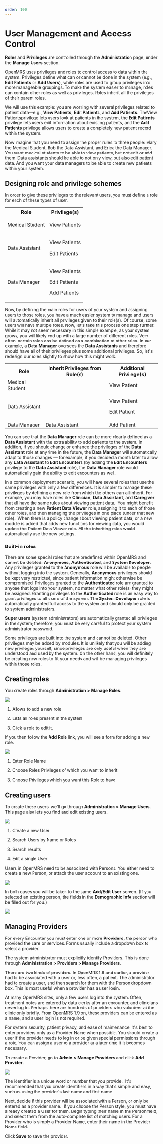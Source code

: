 ```yaml
---
order: 100
---
```

# User Management and Access Control

**Roles** and **Privileges** are controlled through the **Administration** page, under the **Manage Users** section.

OpenMRS uses privileges and roles to control access to data within the system. Privileges define what can or cannot be done in the system (e.g., **Edit Patients** or **Add Users**), while roles are used to group privileges into more manageable groupings. To make the system easier to manage, roles can contain other roles as well as privileges. Roles inherit all the privileges of their parent roles.

We will use this example: you are working with several privileges related to patient data—e.g., **View Patients**, **Edit Patients**, and **Add Patients**. TheView Patientsprivilege lets users look at patients in the system, the **Edit Patients** privilege lets users edit information about existing patients, and the **Add Patients** privilege allows users to create a completely new patient record within the system.

Now imagine that you need to assign the proper rules to three people: Mary the Medical Student, Bob the Data Assistant, and Erica the Data Manager. You want medical students to be able to view patients, but not edit or add them. Data assistants should be able to not only view, but also edit patient data. And you want your data managers to be able to create new patients within your system.

## Designing role and privilege schemes

In order to give these privileges to the relevant users, you must define a role for each of these types of user.

<table>
  <tbody>
    <tr>
      <th>Role</th>
      <th>Privilege(s)</th>
    </tr>
    <tr>
      <td>
        Medical Student
      </td>
      <td>
        <p>View Patients</p>
      </td>
    </tr>
    <tr>
      <td>Data Assistant</td>
      <td>
        <p>View Patients</p>
        <p>Edit Patients</p>
      </td>
    </tr>
    <tr>
      <td>Data Manager</td>
      <td>
        <p>View Patients</p>
        <p>Edit Patients</p>
        <p>Add Patients</p>
      </td>
    </tr>
  </tbody>
</table>

Now, by defining the main roles for users of your system and assigning users to those roles, you have a much easier system to manage and users will automatically inherit all privileges given to their role\(s\). Of course, some users will have multiple roles. Now, let's take this process one step further. While it may not seem necessary in this simple example, as your system grows, you will likely end up with a large number of different roles. Very often, certain roles can be defined as a combination of other roles. In our example, a **Data Manager** oversees the **Data Assistants** and therefore should have all of their privileges plus some additional privileges. So, let's redesign our roles slightly to show how this might work.

<table>
  <tbody>
    <tr>
      <th>Role</th>
      <th>Inherit Privileges from Role(s)</th>
      <th>Additional Privilege(s)</th>
    </tr>
    <tr>
      <td>
        Medical Student
      </td>
      <td></td>
      <td>
        View Patient
      </td>
    </tr>
    <tr>
      <td>Data Assistant</td>
      <td></td>
      <td>
        <p>View Patient</p>
        <p>Edit Patient</p>
      </td>
    </tr>
    <tr>
      <td>Data Manager</td>
      <td>
        Data Assistant
      </td>
      <td>
        Add Patient
      </td>
    </tr>
  </tbody>
</table>


You can see that the **Data Manager** role can be more clearly defined as a **Data Assistant** with the extra ability to add patients to the system. In addition, if you should change or enhance the privileges of the **Data Assistant** role at any time in the future, the **Data Manager** will automatically adapt to those changes — for example, if you decided a month later to allow any **Data Assistant** to **Edit Encounters** (by adding the **Edit Encounters** privilege to the **Data Assistant** role), the **Data Manager** role would automatically gain the ability to edit encounters as well.

In a common deployment scenario, you will have several roles that use the same privileges with only a few differences. It is simpler to manage these privileges by defining a new role from which the others can all inherit. For example, you may have roles like **Clinician**, **Data Assistant**, and **Caregiver**  that all have the same rules about viewing patient data.  You might benefit from creating a new **Patient Data Viewer** role, assigning it to each of those other roles, and then managing the privileges in one place (under that new role).  When there is a policy change about viewing patient data, or a new module is added that adds new functions for viewing data, you would update the Patient Data Viewer role. All the inheriting roles would automatically use the new settings.

### Built-in roles

There are some special roles that are predefined within OpenMRS and cannot be deleted: **Anonymous**, **Authenticated**, and **System Developer**. Any privileges granted to the **Anonymous** role will be available to people without logging into the system. Generally, **Anonymous** privileges should be kept very restricted, since patient information might otherwise be compromised. Privileges granted to the **Authenticated** role are granted to anyone that logs into your system, no matter what other role\(s\) they might be assigned. Granting privileges to the **Authenticated** role is an easy way to grant privileges to all users of the system. The **System Developer** role is automatically granted full access to the system and should only be granted to system administrators.

**Super users** (system administrators) are automatically granted all privileges in the system; therefore, you must be very careful to protect your system administrator password.

Some privileges are built into the system and cannot be deleted. Other privileges may be added by modules. It is unlikely that you will be adding new privileges yourself, since privileges are only useful when they are understood and used by the system. On the other hand, you will definitely be creating new roles to fit your needs and will be managing privileges within those roles.

## Creating roles

You create roles through **Administration &gt; Manage Roles**.

![](/assets/manage_roles.png)

1. Allows to add a new role

2. Lists all roles present in the system

3. Click a role to edit it.

If you then follow the **Add Role** link, you will see a form for adding a new role.

![](/assets/add_role.png)

1. Enter Role Name

2. Choose Roles Privileges of which you want to inherit

3. Choose Privileges which you want this Role to have

## Creating users

To create these users, we'll go through **Administration &gt; Manage Users**. This page also lets you find and edit existing users.

![](/assets/manage_users.png)

1. Create a new User

2. Search Users by Name or Roles

3. Search results

4. Edit a single User


Users in OpenMRS need to be associated with Persons. You either need to create a new Person, or attach the user account to an existing one.

![](/assets/add_user.png)

In both cases you will be taken to the same **Add/Edit User** screen. (If you selected an existing person, the fields in the **Demographic Info** section will be filled out for you.)

![](/assets/add_edit_user.png)

## Managing Providers

For every Encounter you must enter one or more **Providers**, the person who provided the care or services. Forms usually include a dropdown box to select a provider.

The system administrator must explicitly identify Providers. This is done through **Administration &gt; Providers &gt; Manage Providers**.

There are two kinds of providers. In OpenMRS 1.8 and earlier, a provider had to be associated with a user or, less often, a patient. The administrator had to create a user, and then search for them with the Person dropdown box. This is most useful when a provider has a user login. 

At many OpenMRS sites, only a few users log into the system. Often, treatment notes are entered by data clerks after an encounter, and clinicians never log in. Perhaps there are hundreds of providers who volunteer at the clinic only briefly. From OpenMRS 1.9 on, these providers can be entered as a name, and a user login is not required.

For system security, patient privacy, and ease of maintenance, it's best to enter providers only as a Provider Name when possible. You should create a user if the provider needs to log in or be given special permissions through a role. You can assign a user to a provider at a later time if it becomes necessary.

To create a Provider, go to **Admin &gt; Manage Providers** and click **Add Provider**.

![](/assets/managing_users_add_provider.png)

The identifier is a unique word or number that you provide.  It's recommended that you create identifiers in a way that's simple and easy, such as using the provider's last name and first name.

Next, decide if this provider will be associated with a Person, or only be entered as a provider name.  If you choose the Person style, you must have already created a User for them. Begin typing their name in the Person field, and select them from the auto-complete list of matching users. For a Provider who is simply a Provider Name, enter their name in the Provider Name field.  

Click **Save** to save the provider. 